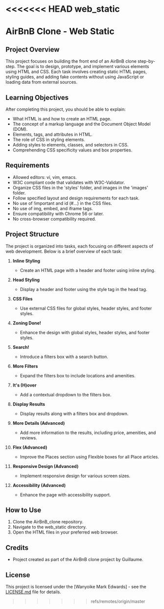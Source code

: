 <<<<<<< HEAD
web_static
=======
# AirBnB Clone - Web Static

## Project Overview

This project focuses on building the front end of an AirBnB clone step-by-step. The goal is to design, prototype, and implement various elements using HTML and CSS. Each task involves creating static HTML pages, styling guides, and adding fake contents without using JavaScript or loading data from external sources.

## Learning Objectives

After completing this project, you should be able to explain:

- What HTML is and how to create an HTML page.
- The concept of a markup language and the Document Object Model (DOM).
- Elements, tags, and attributes in HTML.
- The role of CSS in styling elements.
- Adding styles to elements, classes, and selectors in CSS.
- Comprehending CSS specificity values and box properties.

## Requirements

- Allowed editors: vi, vim, emacs.
- W3C compliant code that validates with W3C-Validator.
- Organize CSS files in the 'styles' folder, and images in the 'images' folder.
- Follow specified layout and design requirements for each task.
- No use of !important and id (#...) in the CSS files.
- No use of img, embed, and iframe tags.
- Ensure compatibility with Chrome 56 or later.
- No cross-browser compatibility required.

## Project Structure

The project is organized into tasks, each focusing on different aspects of web development. Below is a brief overview of each task:

1. **Inline Styling**
   - Create an HTML page with a header and footer using inline styling.

2. **Head Styling**
   - Display a header and footer using the style tag in the head tag.

3. **CSS Files**
   - Use external CSS files for global styles, header styles, and footer styles.

4. **Zoning Done!**
   - Enhance the design with global styles, header styles, and footer styles.

5. **Search!**
   - Introduce a filters box with a search button.

6. **More Filters**
   - Expand the filters box to include locations and amenities.

7. **It's (H)over**
   - Add a contextual dropdown to the filters box.

8. **Display Results**
   - Display results along with a filters box and dropdown.

9. **More Details (Advanced)**
   - Add more information to the results, including price, amenities, and reviews.

10. **Flex (Advanced)**
    - Improve the Places section using Flexible boxes for all Place articles.

11. **Responsive Design (Advanced)**
    - Implement responsive design for various screen sizes.

12. **Accessibility (Advanced)**
    - Enhance the page with accessibility support.

## How to Use

1. Clone the AirBnB_clone repository.
2. Navigate to the web_static directory.
3. Open the HTML files in your preferred web browser.

## Credits

- Project created as part of the AirBnB clone project by Guillaume.

## License

This project is licensed under the [Wanyoike Mark Edwards] - see the [LICENSE.md](LICENSE.md) file for details.
>>>>>>> refs/remotes/origin/master
